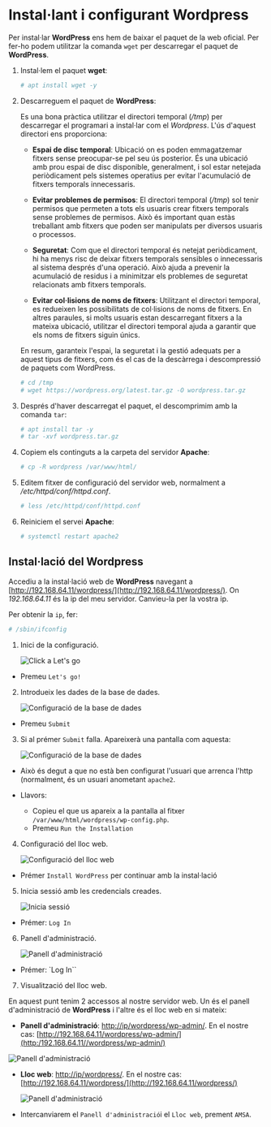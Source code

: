 # Instal·lant i configurant Wordpress

Per instal·lar **WordPress** ens hem de baixar el paquet de la web oficial. Per fer-ho podem utilitzar la comanda `wget` per descarregar el paquet de **WordPress**.

1. Instal·lem el paquet **wget**:

    ```bash
    # apt install wget -y
    ```

2. Descarreguem el paquet de **WordPress**:

    Es una bona pràctica utilitzar el directori temporal (*/tmp*) per descarregar el programari a instal·lar com el *Wordpress*. L'ús d'aquest directori ens proporciona:

   * **Espai de disc temporal**: Ubicació on es poden emmagatzemar fitxers sense preocupar-se pel seu ús posterior. És una ubicació amb prou espai de disc disponible, generalment, i sol estar netejada periòdicament pels sistemes operatius per evitar l'acumulació de fitxers temporals innecessaris.

   * **Evitar problemes de permisos**: El directori temporal (*/tmp*) sol tenir permisos que permeten a tots els usuaris crear fitxers temporals sense problemes de permisos. Això és important quan estàs treballant amb fitxers que poden ser manipulats per diversos usuaris o processos.

   * **Seguretat**: Com que el directori temporal és netejat periòdicament, hi ha menys risc de deixar fitxers temporals sensibles o innecessaris al sistema després d'una operació. Això ajuda a prevenir la acumulació de residus i a minimitzar els problemes de seguretat relacionats amb fitxers temporals.

   * **Evitar col·lisions de noms de fitxers**: Utilitzant el directori temporal, es redueixen les possibilitats de col·lisions de noms de fitxers. En altres paraules, si molts usuaris estan descarregant fitxers a la mateixa ubicació, utilitzar el directori temporal ajuda a garantir que els noms de fitxers siguin únics.

   En resum, garanteix l'espai, la seguretat i la gestió adequats per a aquest tipus de fitxers, com és el cas de la descàrrega i descompressió de paquets com WordPress.

    ```bash
    # cd /tmp
    # wget https://wordpress.org/latest.tar.gz -O wordpress.tar.gz
    ```

3. Després d'haver descarregat el paquet, el descomprimim amb la comanda `tar`:

    ```bash
    # apt install tar -y
    # tar -xvf wordpress.tar.gz
    ```

4. Copiem els continguts a la carpeta del servidor **Apache**:

    ```bash
    # cp -R wordpress /var/www/html/
    ```

5. Editem fitxer de configuració del servidor web, normalment a */etc/httpd/conf/httpd.conf*.

    ```bash
    # less /etc/httpd/conf/httpd.conf
    ```

6. Reiniciem el servei **Apache**:

    ```bash
    # systemctl restart apache2
    ```

## Instal·lació del Wordpress

Accediu a la instal·lació web de **WordPress** navegant a [http://192.168.64.11/wordpress/](http://192.168.64.11/wordpress/). On *192.168.64.11* és la ip del meu servidor. Canvieu-la per la vostra ip. 

Per obtenir la `ip`, fer:

```bash
# /sbin/ifconfig
```

1. Inici de la configuració.

    ![Click a Let's go](./Wordpress-Setup.png)

- Premeu `Let's go!`

2. Introdueix les dades de la base de dades.

    ![Configuració de la base de dades](./Wordpress-Config-1.png)
    
- Premeu `Submit`
    
3.  Si al prémer `Submit` falla.
Apareixerà una pantalla com aquesta:

    ![Configuració de la base de dades](./Wordpress-Config-2.png)

- Això és degut a que no està ben configurat l'usuari que arrenca l'http (normalment, és un usuari anometant `apache2`. 

- Llavors:
	- Copieu el que us apareix a la pantalla al fitxer `/var/www/html/wordpress/wp-config.php`.
	- Premeu `Run the Installation`
    
4. Configuració del lloc web.

    ![Configuració del lloc web](./Wordpress-Config-3.png)

- Prémer `Install WordPress` per continuar amb la instal·lació
  
5. Inicia sessió amb les credencials creades.

    ![Inicia sessió](./Wordpress-Config-4.png)

- Prémer: `Log In`

6. Panell d'administració.

    ![Panell d'administració](./Wordpress-Config-5.png)

- Prémer: `Log In``
    
7. Visualització del lloc web.

   
En aquest punt tenim 2 accessos al nostre servidor web. Un és el panell d'administració de **WordPress** i l'altre és el lloc web en si mateix:

* **Panell d'administració**: [http://ip/wordpress/wp-admin/](http://ip/wordpress/wp-admin/). En el nostre cas: [http://192.168.64.11/wordpress/wp-admin/](http:/192.168.64.11//wordpress/wp-admin/)

 ![Panell d'administració](./Wordpress-Config-6.png)

* **Lloc web**: [http://ip/wordpress/](http://ip/wordpress/). En el nostre cas: [http://192.168.64.11/wordpress/](http://192.168.64.11/wordpress/)

    ![Panell d'administració](./Wordpress-Config-7.png)

- Intercanviarem el `Panell d'administració`i el `Lloc web`, prement `AMSA`.